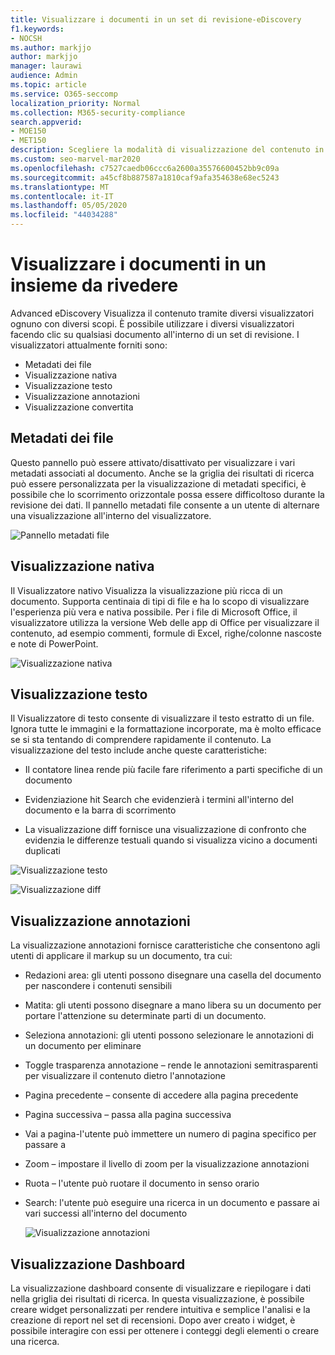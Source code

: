 ```yaml
---
title: Visualizzare i documenti in un set di revisione-eDiscovery
f1.keywords:
- NOCSH
ms.author: markjjo
author: markjjo
manager: laurawi
audience: Admin
ms.topic: article
ms.service: O365-seccomp
localization_priority: Normal
ms.collection: M365-security-compliance
search.appverid:
- MOE150
- MET150
description: Scegliere la modalità di visualizzazione del contenuto in Advanced eDiscovery, ad esempio testo, annotazioni, conversione o visualizzazione nativa.
ms.custom: seo-marvel-mar2020
ms.openlocfilehash: c7527caedb06ccc6a2600a35576600452bb9c09a
ms.sourcegitcommit: a45cf8b887587a1810caf9afa354638e68ec5243
ms.translationtype: MT
ms.contentlocale: it-IT
ms.lasthandoff: 05/05/2020
ms.locfileid: "44034288"
---
```

# <a name="view-documents-in-a-review-set"></a>Visualizzare i documenti in un insieme da rivedere

Advanced eDiscovery Visualizza il contenuto tramite diversi visualizzatori ognuno con diversi scopi. È possibile utilizzare i diversi visualizzatori facendo clic su qualsiasi documento all'interno di un set di revisione. I visualizzatori attualmente forniti sono:

- Metadati dei file
- Visualizzazione nativa
- Visualizzazione testo
- Visualizzazione annotazioni
- Visualizzazione convertita

## <a name="file-metadata"></a>Metadati dei file

Questo pannello può essere attivato/disattivato per visualizzare i vari metadati associati al documento. Anche se la griglia dei risultati di ricerca può essere personalizzata per la visualizzazione di metadati specifici, è possibile che lo scorrimento orizzontale possa essere difficoltoso durante la revisione dei dati. Il pannello metadati file consente a un utente di alternare una visualizzazione all'interno del visualizzatore.

![Pannello metadati file
](../media/Reviewimage2.png)

## <a name="native-view"></a>Visualizzazione nativa

Il Visualizzatore nativo Visualizza la visualizzazione più ricca di un documento. Supporta centinaia di tipi di file e ha lo scopo di visualizzare l'esperienza più vera e nativa possibile. Per i file di Microsoft Office, il visualizzatore utilizza la versione Web delle app di Office per visualizzare il contenuto, ad esempio commenti, formule di Excel, righe/colonne nascoste e note di PowerPoint.

![Visualizzazione nativa
](../media/Reviewimage3.png)

## <a name="text-view"></a>Visualizzazione testo

Il Visualizzatore di testo consente di visualizzare il testo estratto di un file. Ignora tutte le immagini e la formattazione incorporate, ma è molto efficace se si sta tentando di comprendere rapidamente il contenuto. La visualizzazione del testo include anche queste caratteristiche:

  - Il contatore linea rende più facile fare riferimento a parti specifiche di un documento

  - Evidenziazione hit Search che evidenzierà i termini all'interno del documento e la barra di scorrimento

  - La visualizzazione diff fornisce una visualizzazione di confronto che evidenzia le differenze testuali quando si visualizza vicino a documenti duplicati

![Visualizzazione testo
](../media/Reviewimage4.png)

![Visualizzazione diff
](../media/Reviewimage5.png)

## <a name="annotate-view"></a>Visualizzazione annotazioni

La visualizzazione annotazioni fornisce caratteristiche che consentono agli utenti di applicare il markup su un documento, tra cui:

  - Redazioni area: gli utenti possono disegnare una casella del documento per nascondere i contenuti sensibili

  - Matita: gli utenti possono disegnare a mano libera su un documento per portare l'attenzione su determinate parti di un documento.

  - Seleziona annotazioni: gli utenti possono selezionare le annotazioni di un documento per eliminare

  - Toggle trasparenza annotazione – rende le annotazioni semitrasparenti per visualizzare il contenuto dietro l'annotazione

  - Pagina precedente – consente di accedere alla pagina precedente

  - Pagina successiva – passa alla pagina successiva

  - Vai a pagina-l'utente può immettere un numero di pagina specifico per passare a

  - Zoom – impostare il livello di zoom per la visualizzazione annotazioni

  - Ruota – l'utente può ruotare il documento in senso orario

  - Search: l'utente può eseguire una ricerca in un documento e passare ai vari successi all'interno del documento
    
    ![Visualizzazione annotazioni
    ](../media/Reviewimage1.png)

## <a name="dashboard-view"></a>Visualizzazione Dashboard 
La visualizzazione dashboard consente di visualizzare e riepilogare i dati nella griglia dei risultati di ricerca. In questa visualizzazione, è possibile creare widget personalizzati per rendere intuitiva e semplice l'analisi e la creazione di report nel set di recensioni. Dopo aver creato i widget, è possibile interagire con essi per ottenere i conteggi degli elementi o creare una ricerca. 

